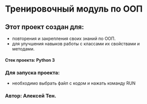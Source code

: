 # Тренировочный модуль по ООП
## Этот проект создан для:
- повторения и закрепления своих знаний по ООП.
- для улучшения навыков работы с классами их свойствами и методами.
#### Стек проекта: Python 3
### Для запуска проекта:
- необходимо выбрать файл с кодом и нажать команду RUN
### Автор: Алексей Тен.
